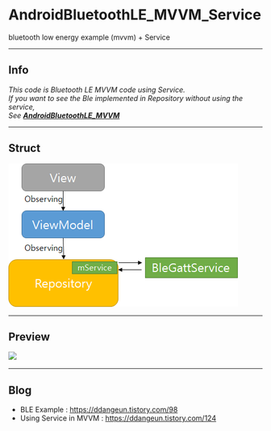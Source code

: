 # AndroidBluetoothLE_MVVM_Service

bluetooth low energy example (mvvm) + Service

---

## Info

*This code is Bluetooth LE MVVM code using Service.  
If you want to see the Ble implemented in Repository without using the service,  
See [**AndroidBluetoothLE_MVVM**](https://github.com/DDANGEUN/AndroidBluetoothLE_MVVM)*

---


## Struct


<img src = "https://github.com/DDANGEUN/AndroidBluetoothLE_MVVM_Service/blob/main/structimg.png">


---


## Preview

<img src = "https://github.com/DDANGEUN/AndroidBLE_MVVM/blob/master/ble.gif" width="30%">

---

## Blog
- BLE Example : https://ddangeun.tistory.com/98
- Using Service in MVVM : https://ddangeun.tistory.com/124

